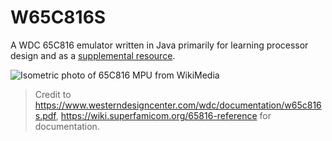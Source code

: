 # W65C816S
A WDC 65C816 emulator written in Java primarily for learning processor design and as a [supplemental resource](https://github.com/pocketrice/snesgans).

![Isometric photo of 65C816 MPU from WikiMedia](https://github.com/user-attachments/assets/21e18dbc-f2a4-4d70-836a-919402fa8ac4)

> Credit to https://www.westerndesigncenter.com/wdc/documentation/w65c816s.pdf, https://wiki.superfamicom.org/65816-reference for documentation.
